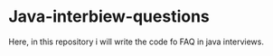 # Java-interbiew-questions

Here, in this repository i will write the code fo FAQ in java interviews.
